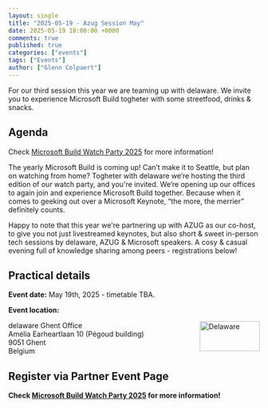 ```yaml
---
layout: single
title: "2025-05-19 - Azug Session May"
date: 2025-05-19 18:00:00 +0000
comments: true
published: true
categories: ["events"]
tags: ["Events"]
author: ["Glenn Colpaert"]
---
```


For our third session this year we are teaming up with delaware.
We invite you to experience Microsoft Build togheter with some streetfood, drinks & snacks.

## Agenda 

Check <a href="https://www.delaware.pro/en-be/careers/events/microsoft-build-watch-party-2025" target="_blank">Microsoft Build Watch Party 2025</a> for more information!

The yearly Microsoft Build is coming up! Can’t make it to Seattle, but plan on watching from home? Togheter with delaware we’re hosting the third edition of our watch party, and you're invited. We’re opening up our offices to again join and experience Microsoft Build together. Because when it comes to geeking out over a Microsoft Keynote, “the more, the merrier” definitely counts.   

Happy to note that this year we're partnering up with AZUG as our co-host, to give you not just livestreamed keynotes, but also short & sweet in-person tech sessions by delaware, AZUG & Microsoft speakers. A cosy & casual evening full of knowledge sharing among peers - registrations below!

## Practical details

**Event date:** May 19th, 2025 - timetable TBA.

**Event location:**<br />

<img width="120" height="60" align="right" alt="Delaware" src="/assets/media/sponsors/logo-delaware.png">delaware Ghent Office<br/>
Amélia Earheartlaan 10 (Pégoud building) <br/>
9051 Ghent<br/>
Belgium

## Register via Partner Event Page

**Check <a href="https://www.delaware.pro/en-be/careers/events/microsoft-build-watch-party-2025" target="_blank">Microsoft Build Watch Party 2025</a> for more information!**
